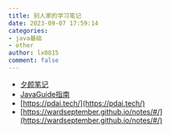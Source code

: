 ```yaml
---
title: 别人家的学习笔记
date: 2023-09-07 17:59:14
categories:
- java基础
- other
author: lx0815
comment: false
---
```


- [夕颜笔记](https://bright-boy.gitee.io/technical-notes/#/start/)
- [JavaGuide指南](https://javaguide.cn/home.html)
- [https://pdai.tech/](https://pdai.tech/)
- [https://wardseptember.github.io/notes/#/](https://wardseptember.github.io/notes/#/)
